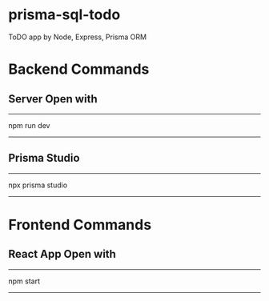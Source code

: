 # prisma-sql-todo

ToDO app by Node, Express, Prisma ORM

# Backend Commands
## Server Open with 

***
npm run dev
***

## Prisma Studio 

***
npx prisma studio
***

# Frontend Commands
## React App Open with 

***
npm start
***
